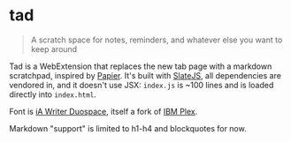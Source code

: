 # tad

> A scratch space for notes, reminders, and whatever else you want to keep around

Tad is a WebExtension that replaces the new tab page with a markdown scratchpad, inspired by [Papier](https://getpapier.com/). It's built with [SlateJS](https://github.com/ianstormtaylor/slate), all dependencies are vendored in, and it doesn't use JSX: `index.js` is ~100 lines and is loaded directly into `index.html`.

Font is [iA Writer Duospace](https://github.com/iaolo/iA-Fonts/tree/master/iA%20Writer%20Duospace), itself a fork of [IBM Plex](https://github.com/IBM/plex).

Markdown "support" is limited to h1-h4 and blockquotes for now.
